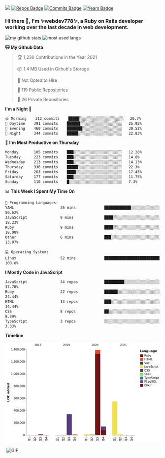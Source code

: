 ![](https://visitor-badge.glitch.me/badge?page_id=webdev778.webdev778)
[![Repos Badge](https://badges.pufler.dev/repos/webdev778)](https://badges.pufler.dev)
[![Commits Badge](https://badges.pufler.dev/commits/monthly/webdev778)](https://badges.pufler.dev)
[![Years Badge](https://badges.pufler.dev/years/webdev778)](https://badges.pufler.dev)
### Hi there 👋, I'm ✨webdev778✨, a Ruby on Rails developer working over the last decade in web development.


![my github stats](https://github-readme-stats.vercel.app/api?username=webdev778&show_icons=true&theme=tokyonight&line_height=27)
![most used langs](https://github-readme-stats.vercel.app/api/top-langs/?username=webdev778&hide=css,html&theme=tokyonight)

<!--START_SECTION:waka-->
**🐱 My Github Data** 

> 🏆 1,230 Contributions in the Year 2021
 > 
> 📦 1.4 MB Used in Github's Storage 
 > 
> 🚫 Not Opted to Hire
 > 
> 📜 119 Public Repositories 
 > 
> 🔑 26 Private Repositories  
 > 
**I'm a Night 🦉** 

```text
🌞 Morning    312 commits    █████░░░░░░░░░░░░░░░░░░░░   20.7% 
🌆 Daytime    391 commits    ██████░░░░░░░░░░░░░░░░░░░   25.95% 
🌃 Evening    460 commits    ███████░░░░░░░░░░░░░░░░░░   30.52% 
🌙 Night      344 commits    █████░░░░░░░░░░░░░░░░░░░░   22.83%

```
📅 **I'm Most Productive on Thursday** 

```text
Monday       185 commits    ███░░░░░░░░░░░░░░░░░░░░░░   12.28% 
Tuesday      223 commits    ███░░░░░░░░░░░░░░░░░░░░░░   14.8% 
Wednesday    213 commits    ███░░░░░░░░░░░░░░░░░░░░░░   14.13% 
Thursday     336 commits    █████░░░░░░░░░░░░░░░░░░░░   22.3% 
Friday       263 commits    ████░░░░░░░░░░░░░░░░░░░░░   17.45% 
Saturday     177 commits    ███░░░░░░░░░░░░░░░░░░░░░░   11.75% 
Sunday       110 commits    █░░░░░░░░░░░░░░░░░░░░░░░░   7.3%

```


📊 **This Week I Spent My Time On** 

```text
💬 Programming Languages: 
YAML                     26 mins             ████████████░░░░░░░░░░░░░   50.62% 
JavaScript               9 mins              ████░░░░░░░░░░░░░░░░░░░░░   18.23% 
Ruby                     9 mins              ████░░░░░░░░░░░░░░░░░░░░░   18.08% 
Other                    6 mins              ███░░░░░░░░░░░░░░░░░░░░░░   13.07%

💻 Operating System: 
Linux                    52 mins             █████████████████████████   100.0%

```

**I Mostly Code in JavaScript** 

```text
JavaScript               34 repos            █████████░░░░░░░░░░░░░░░░   37.78% 
Ruby                     22 repos            ██████░░░░░░░░░░░░░░░░░░░   24.44% 
HTML                     13 repos            ███░░░░░░░░░░░░░░░░░░░░░░   14.44% 
CSS                      8 repos             ██░░░░░░░░░░░░░░░░░░░░░░░   8.89% 
TypeScript               3 repos             ░░░░░░░░░░░░░░░░░░░░░░░░░   3.33%

```


**Timeline**

![Chart not found](https://raw.githubusercontent.com/webdev778/webdev778/master/charts/bar_graph.png) 


<!--END_SECTION:waka-->

<img align="right" alt="GIF" src="https://github.com/webdev778/webdev778/blob/main/code.gif?raw=true" width="500" height="320" />

<!--
**webdev778/webdev778** is a ✨ _special_ ✨ repository because its `README.md` (this file) appears on your GitHub profile.

Here are some ideas to get you started:

- 🔭 I’m currently working on ...
- 🌱 I’m currently learning ...
- 👯 I’m looking to collaborate on ...
- 🤔 I’m looking for help with ...
- 💬 Ask me about ...
- 📫 How to reach me: ...
- 😄 Pronouns: ...
- ⚡ Fun fact: ...
-->
